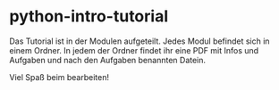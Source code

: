 # python-intro-tutorial

Das Tutorial ist in der Modulen aufgeteilt. Jedes Modul befindet sich in einem Ordner. In jedem der Ordner findet ihr eine PDF mit Infos und Aufgaben und nach den Aufgaben benannten Datein.

Viel Spaß beim bearbeiten!
